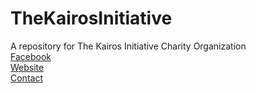 # TheKairosInitiative
A repository for The Kairos Initiative Charity Organization  
[Facebook](https://www.facebook.com/thekairosinitiative.org/)  
[Website](http://thekairosinitiative.org/)  
[Contact](info@thekairosinitiative.org)
